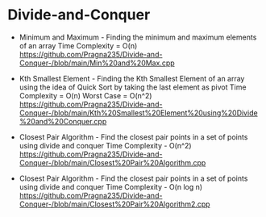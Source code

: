 # Divide-and-Conquer
* Minimum and Maximum - Finding the minimum and maximum elements of an array 
  Time Complexity = O(n)
  https://github.com/Pragna235/Divide-and-Conquer-/blob/main/Min%20and%20Max.cpp
  
* Kth Smallest Element - Finding the Kth Smallest Element of an array using the idea of Quick Sort by taking the last element as pivot
  Time Complexity = O(n)
   Worst Case     = O(n^2)
  https://github.com/Pragna235/Divide-and-Conquer-/blob/main/Kth%20Smallest%20Element%20using%20Divide%20and%20Conquer.cpp
 
* Closest Pair Algorithm - Find the closest pair points in a set of points using divide and conquer
  Time Complexity - O(n^2)
  https://github.com/Pragna235/Divide-and-Conquer-/blob/main/Closest%20Pair%20Algorithm.cpp
  
* Closest Pair Algorithm - Find the closest pair points in a set of points using divide and conquer
  Time Complexity - O(n log n)
  https://github.com/Pragna235/Divide-and-Conquer-/blob/main/Closest%20Pair%20Algorithm2.cpp
  
  

